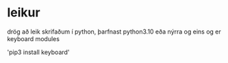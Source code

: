 # leikur
drög að leik skrifaðum í python,
þarfnast python3.10 eða nýrra og eins og er keyboard modules

'pip3 install keyboard'